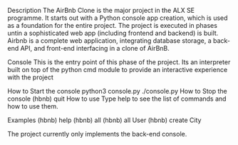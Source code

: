 Description
The AirBnb Clone is the major project in the ALX SE programme. It starts out with a Python console app creation, which is used as a foundation for the entire project. The project is executed in phases untin a sophisticated web app (including frontend and backend) is built.
Airbnb is a complete web application, integrating database storage, a back-end API, and front-end interfacing in a clone of AirBnB.

Console
This is the entry point of this phase of the project. Its an interpreter built on top of the python cmd module to provide an interactive experience with the project

How to Start the console
python3 console.py
./console.py
How to Stop the console
(hbnb) quit
How to use
Type help to see the list of commands and how to use them.

Examples
(hbnb) help
(hbnb) all
(hbnb) all User
(hbnb) create City

The project currently only implements the back-end console.
